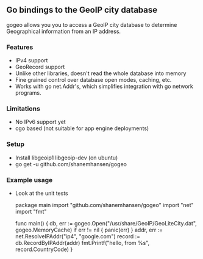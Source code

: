 ## Go bindings to the GeoIP city database

gogeo allows you you to access a GeoIP city database to determine
Geographical information from an IP address.

### Features

- IPv4 support
- GeoRecord support
- Unlike other libraries, doesn't read the whole database into memory
- Fine grained control over database open modes, caching, etc.
- Works with go net.Addr's, which simplifies integration with go network programs.

### Limitations

- No IPv6 support yet
- cgo based (not suitable for app engine deployments)


### Setup

- Install libgeoip1 libgeoip-dev (on ubuntu)
- go get -u github.com/shanemhansen/gogeo

### Example usage

- Look at the unit tests

    package main
    import "github.com/shanemhansen/gogeo"
    import "net"
    import "fmt"
    
    func main() {
        db, err := gogeo.Open("/usr/share/GeoIP/GeoLiteCity.dat", gogeo.MemoryCache)
        if err != nil {
            panic(err)
        }
        addr, err := net.ResolveIPAddr("ip4", "google.com")
        record := db.RecordByIPAddr(addr)
        fmt.Printf("hello, from %s", record.CountryCode)
   }
